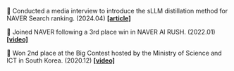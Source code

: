 📎 Conducted a media interview to introduce the sLLM distillation method for NAVER Search ranking. (2024.04) <b> <a href="https://www.ddaily.co.kr/page/view/2024042516090288558" target="_blank">[article]</a> </b>

📎 Joined NAVER following a 3rd place win in NAVER AI RUSH. (2022.01) <b> <a href="https://www.youtube.com/watch?v=DmYW-mt6vfY" target="_blank">[video]</a> </b>

📎 Won 2nd place at the Big Contest hosted by the Ministry of Science and ICT in South Korea. (2020.12) <b> <a href="https://youtu.be/32Y5Vtngc-Y?t=8457" target="_blank">[video]</a> </b>
